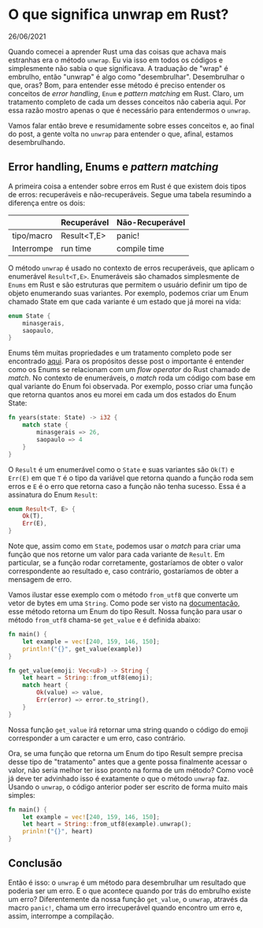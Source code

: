 # O que significa unwrap em Rust?

26/06/2021

Quando comecei a aprender Rust uma das coisas que achava mais estranhas era o método `unwrap`. Eu via isso em todos os códigos e simplesmente não sabia o que significava. A traduação de "wrap" é embrulho, então "unwrap" é algo como "desembrulhar". Desembrulhar o que, oras? Bom, para entender esse método é preciso entender os conceitos de *error handling*, `Enum` e *pattern matching* em Rust. Claro, um tratamento completo de cada um desses conceitos não caberia aqui. Por essa razão mostro apenas o que é necessário para entendermos o `unwrap`.

Vamos falar então breve e resumidamente sobre esses conceitos e, ao final do post, a gente volta no `unwrap` para entender o que, afinal, estamos desembrulhando.

## Error handling, Enums e *pattern matching*

A primeira coisa a entender sobre erros em Rust é que existem dois tipos de erros: recuperáveis e não-recuperáveis. Segue uma tabela resumindo a diferença entre os dois:

|            	| Recuperável 	| Não-Recuperável 	|
|------------	|-------------	|-----------------	|
| tipo/macro 	| Result<T,E> 	|      panic!     	|
| Interrompe 	| run time    	| compile time    	|

O método `unwrap` é usado no contexto de erros recuperáveis, que aplicam o enumerável `Result<T,E>`. Enumeráveis são chamados simplesmente de `Enums` em Rust e são estruturas que permitem o usuário definir um tipo de objeto enumerando suas variantes. Por exemplo, podemos criar um Enum chamado State em que cada variante é um estado que já morei na vida:

```rust
enum State {
    minasgerais,
    saopaulo,
}
```

Enums têm muitas propriedades e um tratamento completo pode ser encontrado [aqui](https://doc.rust-lang.org/book/ch06-00-enums.html). Para os propósitos desse post o importante é entender como os Enums se relacionam com um *flow operator* do Rust chamado de *match*. No contexto de enumeráveis, o *match* roda um código com base em qual variante do Enum foi observada. Por exemplo, posso criar uma função que retorna quantos anos eu morei em cada um dos estados do Enum State:

```rust
fn years(state: State) -> i32 {
    match state {
        minasgerais => 26,
        saopaulo => 4
    }
}
```

O `Result` é um enumerável como o `State` e suas variantes são `Ok(T)` e `Err(E)` em que `T` é o tipo da variável que retorna quando a função roda sem erros e `E` é o erro que retorna caso a função não tenha sucesso. Essa é a assinatura do Enum `Result`:

```rust
enum Result<T, E> {
    Ok(T),
    Err(E),
}
```

Note que, assim como em `State`, podemos usar o *match* para criar uma função que nos retorne um valor para cada variante de `Result`. Em particular, se a função rodar corretamente, gostaríamos de obter o valor correspondente ao resultado e, caso contrário, gostaríamos de obter a mensagem de erro. 

Vamos ilustar esse exemplo com o método `from_utf8` que converte um vetor de bytes em uma `String`. Como pode ser visto na [documentação](https://doc.rust-lang.org/std/string/struct.String.html#method.from_utf8), esse método retorna um Enum do tipo Result. Nossa função para usar o método `from_utf8` chama-se `get_value` e é definida abaixo:

```rust
fn main() {
    let example = vec![240, 159, 146, 150];
    println!("{}", get_value(example))
}

fn get_value(emoji: Vec<u8>) -> String {
    let heart = String::from_utf8(emoji);
    match heart {
        Ok(value) => value,
        Err(error) => error.to_string(),
    }
}
```

Nossa função `get_value` irá retornar uma string quando o código do emoji corresponder a um caracter e um erro, caso contrário.

Ora, se uma função que retorna um Enum do tipo Result sempre precisa desse tipo de "tratamento" antes que a gente possa finalmente acessar o valor, não seria melhor ter isso pronto na forma de um método? Como você já deve ter advinhado isso é exatamente o que o método `unwrap` faz. Usando o `unwrap`, o código anterior poder ser escrito de forma muito mais simples:

```rust
fn main() {
    let example = vec![240, 159, 146, 150];
    let heart = String::from_utf8(example).unwrap();
    prinln!("{}", heart)
}
```

## Conclusão

Então é isso: o `unwrap` é um método para desembrulhar um resultado que poderia ser um erro. E o que acontece quando por trás do embrulho existe um erro? Diferentemente da nossa função `get_value`, o `unwrap`, através da macro `panic!`, chama um erro irrecuperável quando encontro um erro e, assim, interrompe a compilação.



